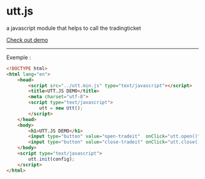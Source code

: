 utt.js
======
a javascript module that helps to call the tradingticket

[Check out demo](../demo/)

----

Exemple :
```html
<!DOCTYPE html>
<html lang="en">
    <head>
        <script src="../utt.min.js" type="text/javascript"></script>
        <title>UTT.JS DEMO</title>
        <meta charset="utf-8">
        <script type="text/javascript">
            utt = new Utt();
        </script>
    </head>
    <body>
        <h1>UTT.JS DEMO</h1>
        <input type="button" value="open-tradeit"  onClick="utt.open()"/>
        <input type="button" value="close-tradeit" onClick="utt.close()"/>
    </body>
    <script type="text/javascript">
        utt.init(config);
    </script>
</html>

```
